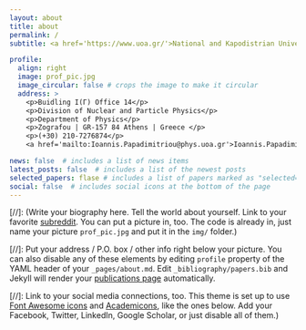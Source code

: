 ```yaml
---
layout: about
title: about
permalink: /
subtitle: <a href='https://www.uoa.gr/'>National and Kapodistrian University of Athens</a> # Address. Contacts. Moto. Etc.

profile:
  align: right
  image: prof_pic.jpg
  image_circular: false # crops the image to make it circular
  address: >
    <p>Buidling Ι(Γ) Office 14</p>
    <p>Division of Nuclear and Particle Physics</p>
    <p>Department of Physics</p> 
    <p>Zografou | GR-157 84 Athens | Greece </p>
    <p>(+30) 210-7276874</p>
    <a href='mailto:Ioannis.Papadimitriou@phys.uoa.gr'>Ioannis.Papadimitriou [at]phys.uoa.gr</a>

news: false  # includes a list of news items
latest_posts: false  # includes a list of the newest posts
selected_papers: flase # includes a list of papers marked as "selected={true}"
social: false  # includes social icons at the bottom of the page
---
```



[//]: (Write your biography here. Tell the world about yourself. Link to your favorite [subreddit](http://reddit.com). You can put a picture in, too. The code is already in, just name your picture `prof_pic.jpg` and put it in the `img/` folder.)

[//]: Put your address / P.O. box / other info right below your picture. You can also disable any of these elements by editing `profile` property of the YAML header of your `_pages/about.md`. Edit `_bibliography/papers.bib` and Jekyll will render your [publications page](/al-folio/publications/) automatically.

[//]: Link to your social media connections, too. This theme is set up to use [Font Awesome icons](http://fortawesome.github.io/Font-Awesome/) and [Academicons](https://jpswalsh.github.io/academicons/), like the ones below. Add your Facebook, Twitter, LinkedIn, Google Scholar, or just disable all of them.)
